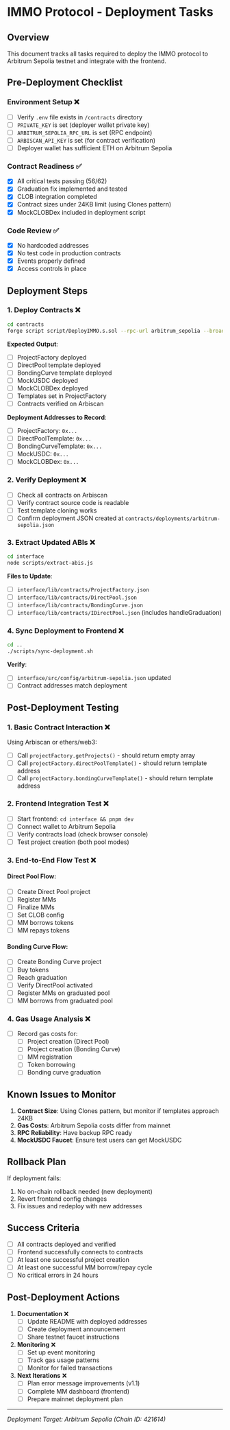 # IMMO Protocol - Deployment Tasks

## Overview

This document tracks all tasks required to deploy the IMMO protocol to Arbitrum Sepolia testnet and integrate with the frontend.

## Pre-Deployment Checklist

### Environment Setup ❌
- [ ] Verify `.env` file exists in `/contracts` directory
- [ ] `PRIVATE_KEY` is set (deployer wallet private key)
- [ ] `ARBITRUM_SEPOLIA_RPC_URL` is set (RPC endpoint)
- [ ] `ARBISCAN_API_KEY` is set (for contract verification)
- [ ] Deployer wallet has sufficient ETH on Arbitrum Sepolia

### Contract Readiness ✅
- [x] All critical tests passing (56/62)
- [x] Graduation fix implemented and tested
- [x] CLOB integration completed
- [x] Contract sizes under 24KB limit (using Clones pattern)
- [x] MockCLOBDex included in deployment script

### Code Review ✅
- [x] No hardcoded addresses
- [x] No test code in production contracts
- [x] Events properly defined
- [x] Access controls in place

## Deployment Steps

### 1. Deploy Contracts ❌
```bash
cd contracts
forge script script/DeployIMMO.s.sol --rpc-url arbitrum_sepolia --broadcast --verify
```

**Expected Output**:
- [ ] ProjectFactory deployed
- [ ] DirectPool template deployed
- [ ] BondingCurve template deployed
- [ ] MockUSDC deployed
- [ ] MockCLOBDex deployed
- [ ] Templates set in ProjectFactory
- [ ] Contracts verified on Arbiscan

**Deployment Addresses to Record**:
- [ ] ProjectFactory: `0x...`
- [ ] DirectPoolTemplate: `0x...`
- [ ] BondingCurveTemplate: `0x...`
- [ ] MockUSDC: `0x...`
- [ ] MockCLOBDex: `0x...`

### 2. Verify Deployment ❌
- [ ] Check all contracts on Arbiscan
- [ ] Verify contract source code is readable
- [ ] Test template cloning works
- [ ] Confirm deployment JSON created at `contracts/deployments/arbitrum-sepolia.json`

### 3. Extract Updated ABIs ❌
```bash
cd interface
node scripts/extract-abis.js
```

**Files to Update**:
- [ ] `interface/lib/contracts/ProjectFactory.json`
- [ ] `interface/lib/contracts/DirectPool.json`
- [ ] `interface/lib/contracts/BondingCurve.json`
- [ ] `interface/lib/contracts/IDirectPool.json` (includes handleGraduation)

### 4. Sync Deployment to Frontend ❌
```bash
cd ..
./scripts/sync-deployment.sh
```

**Verify**:
- [ ] `interface/src/config/arbitrum-sepolia.json` updated
- [ ] Contract addresses match deployment

## Post-Deployment Testing

### 1. Basic Contract Interaction ❌
Using Arbiscan or ethers/web3:
- [ ] Call `projectFactory.getProjects()` - should return empty array
- [ ] Call `projectFactory.directPoolTemplate()` - should return template address
- [ ] Call `projectFactory.bondingCurveTemplate()` - should return template address

### 2. Frontend Integration Test ❌
- [ ] Start frontend: `cd interface && pnpm dev`
- [ ] Connect wallet to Arbitrum Sepolia
- [ ] Verify contracts load (check browser console)
- [ ] Test project creation (both pool modes)

### 3. End-to-End Flow Test ❌

#### Direct Pool Flow:
- [ ] Create Direct Pool project
- [ ] Register MMs
- [ ] Finalize MMs
- [ ] Set CLOB config
- [ ] MM borrows tokens
- [ ] MM repays tokens

#### Bonding Curve Flow:
- [ ] Create Bonding Curve project
- [ ] Buy tokens
- [ ] Reach graduation
- [ ] Verify DirectPool activated
- [ ] Register MMs on graduated pool
- [ ] MM borrows from graduated pool

### 4. Gas Usage Analysis ❌
- [ ] Record gas costs for:
  - [ ] Project creation (Direct Pool)
  - [ ] Project creation (Bonding Curve)
  - [ ] MM registration
  - [ ] Token borrowing
  - [ ] Bonding curve graduation

## Known Issues to Monitor

1. **Contract Size**: Using Clones pattern, but monitor if templates approach 24KB
2. **Gas Costs**: Arbitrum Sepolia costs differ from mainnet
3. **RPC Reliability**: Have backup RPC ready
4. **MockUSDC Faucet**: Ensure test users can get MockUSDC

## Rollback Plan

If deployment fails:
1. No on-chain rollback needed (new deployment)
2. Revert frontend config changes
3. Fix issues and redeploy with new addresses

## Success Criteria

- [ ] All contracts deployed and verified
- [ ] Frontend successfully connects to contracts
- [ ] At least one successful project creation
- [ ] At least one successful MM borrow/repay cycle
- [ ] No critical errors in 24 hours

## Post-Deployment Actions

1. **Documentation** ❌
   - [ ] Update README with deployed addresses
   - [ ] Create deployment announcement
   - [ ] Share testnet faucet instructions

2. **Monitoring** ❌
   - [ ] Set up event monitoring
   - [ ] Track gas usage patterns
   - [ ] Monitor for failed transactions

3. **Next Iterations** ❌
   - [ ] Plan error message improvements (v1.1)
   - [ ] Complete MM dashboard (frontend)
   - [ ] Prepare mainnet deployment plan

---
*Deployment Target: Arbitrum Sepolia (Chain ID: 421614)*